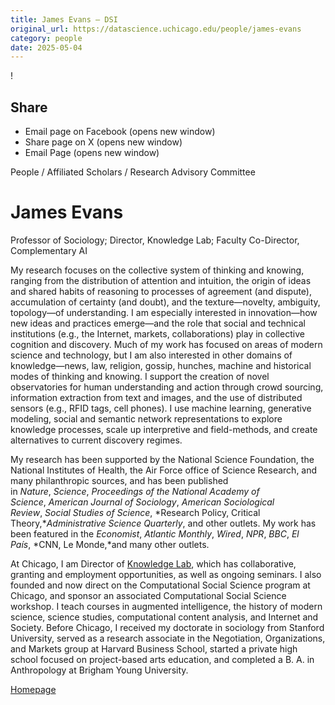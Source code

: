 ```yaml
---
title: James Evans – DSI
original_url: https://datascience.uchicago.edu/people/james-evans
category: people
date: 2025-05-04
---
```


<!-- Table-like structure detected -->

!

## Share

* Email page on Facebook (opens new window)
* Share page on X (opens new window)
* Email Page (opens new window)

<!-- Table-like structure detected -->

People / Affiliated Scholars / Research Advisory Committee

# James Evans

Professor of Sociology; Director, Knowledge Lab; Faculty Co-Director, Complementary AI

My research focuses on the collective system of thinking and knowing, ranging from the distribution of attention and intuition, the origin of ideas and shared habits of reasoning to processes of agreement (and dispute), accumulation of certainty (and doubt), and the texture—novelty, ambiguity, topology—of understanding. I am especially interested in innovation—how new ideas and practices emerge—and the role that social and technical institutions (e.g., the Internet, markets, collaborations) play in collective cognition and discovery. Much of my work has focused on areas of modern science and technology, but I am also interested in other domains of knowledge—news, law, religion, gossip, hunches, machine and historical modes of thinking and knowing. I support the creation of novel observatories for human understanding and action through crowd sourcing, information extraction from text and images, and the use of distributed sensors (e.g., RFID tags, cell phones). I use machine learning, generative modeling, social and semantic network representations to explore knowledge processes, scale up interpretive and field-methods, and create alternatives to current discovery regimes.

My research has been supported by the National Science Foundation, the National Institutes of Health, the Air Force office of Science Research, and many philanthropic sources, and has been published in *Nature*, *Science*, *Proceedings of the National Academy of Science*, *American Journal of Sociology*, *American Sociological Review*, *Social Studies of Science*, *Research Policy, Critical Theory,**Administrative Science Quarterly*, and other outlets. My work has been featured in the *Economist*, *Atlantic Monthly*, *Wired*, *NPR*, *BBC*, *El País*, *CNN, Le Monde,*and many other outlets.

At Chicago, I am Director of [Knowledge Lab](http://www.knowledgelab.org/), which has collaborative, granting and employment opportunities, as well as ongoing seminars. I also founded and now direct on the Computational Social Science program at Chicago, and sponsor an associated Computational Social Science workshop. I teach courses in augmented intelligence, the history of modern science, science studies, computational content analysis, and Internet and Society. Before Chicago, I received my doctorate in sociology from Stanford University, served as a research associate in the Negotiation, Organizations, and Markets group at Harvard Business School, started a private high school focused on project-based arts education, and completed a B. A. in Anthropology at Brigham Young University.

[Homepage](https://sociology.uchicago.edu/directory/james-evans)
